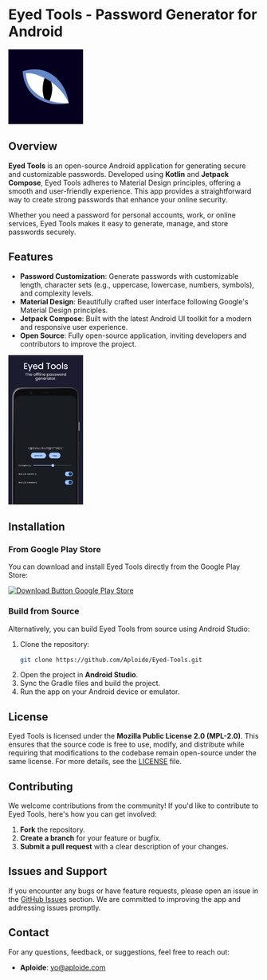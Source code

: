 # Eyed Tools - Password Generator for Android

<img src="https://github.com/Aploide/Eyed-Tools/blob/master/app/src/main/ic_launcher-playstore.png?raw=true" alt="Eyed Tools Logo" height="150">

## Overview
**Eyed Tools** is an open-source Android application for generating secure and customizable passwords. Developed using **Kotlin** and **Jetpack Compose**, Eyed Tools adheres to Material Design principles, offering a smooth and user-friendly experience. This app provides a straightforward way to create strong passwords that enhance your online security.

Whether you need a password for personal accounts, work, or online services, Eyed Tools makes it easy to generate, manage, and store passwords securely.

## Features
- **Password Customization**: Generate passwords with customizable length, character sets (e.g., uppercase, lowercase, numbers, symbols), and complexity levels.
- **Material Design**: Beautifully crafted user interface following Google's Material Design principles.
- **Jetpack Compose**: Built with the latest Android UI toolkit for a modern and responsive user experience.
- **Open Source**: Fully open-source application, inviting developers and contributors to improve the project.

<img src="https://github.com/Aploide/Eyed-Tools/blob/master/fastlane/metadata/android/en-US/images/phoneScreenshots/5_en-US.png?raw=true" alt="Eyed Tools Screenshot" height="300">

## Installation
### From Google Play Store
You can download and install Eyed Tools directly from the Google Play Store:

<a href="https://play.google.com/store/apps/details?id=de.aploi.eyedtools"><img src="https://play.google.com/intl/en_us/badges/images/generic/en_badge_web_generic.png" alt="Download Button Google Play Store" height="75"></a> 

### Build from Source
Alternatively, you can build Eyed Tools from source using Android Studio:
1. Clone the repository:
   ```bash
   git clone https://github.com/Aploide/Eyed-Tools.git
   ```
2. Open the project in **Android Studio**.
3. Sync the Gradle files and build the project.
4. Run the app on your Android device or emulator.

## License
Eyed Tools is licensed under the **Mozilla Public License 2.0 (MPL-2.0)**. This ensures that the source code is free to use, modify, and distribute while requiring that modifications to the codebase remain open-source under the same license. For more details, see the [LICENSE](https://github.com/Aploide/Eyed-Tools/blob/main/LICENSE) file.

## Contributing
We welcome contributions from the community! If you'd like to contribute to Eyed Tools, here's how you can get involved:
1. **Fork** the repository.
2. **Create a branch** for your feature or bugfix.
3. **Submit a pull request** with a clear description of your changes.


## Issues and Support
If you encounter any bugs or have feature requests, please open an issue in the [GitHub Issues](https://github.com/Aploide/Eyed-Tools/issues) section. We are committed to improving the app and addressing issues promptly.

## Contact
For any questions, feedback, or suggestions, feel free to reach out:
- **Aploide**: [yo@aploide.com](mailto:yo@aploide.com)
